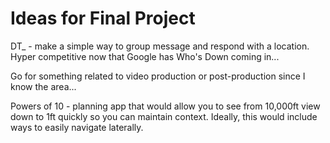 # Ideas for Final Project

DT_ - make a simple way to group message and respond with a location. Hyper competitive now that Google has Who's Down coming in...

Go for something related to video production or post-production since I know the area...

Powers of 10 - planning app that would allow you to see from 10,000ft view down to 1ft quickly so you can maintain context. Ideally, this would include ways to easily navigate laterally.